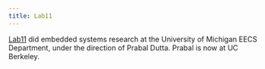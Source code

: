 ```yaml
---
title: Lab11
---
```

[Lab11] did embedded systems research at the University
of Michigan EECS Department, under the direction of
Prabal Dutta. Prabal is now at UC Berkeley.

[Lab11]:https://lab11.eecs.umich.edu/
